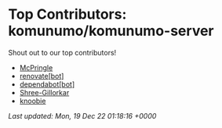 # Top Contributors: komunumo/komunumo-server
Shout out to our top contributors!

- [McPringle](https://github.com/McPringle)
- [renovate[bot]](https://github.com/apps/renovate)
- [dependabot[bot]](https://github.com/apps/dependabot)
- [Shree-Gillorkar](https://github.com/Shree-Gillorkar)
- [knoobie](https://github.com/knoobie)


_Last updated: Mon, 19 Dec 22 01:18:16 +0000_